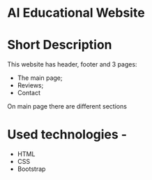 # AI Educational Website

# Short Description
 This website has header, footer and 3 pages:
 * The main page;
 * Reviews;
 * Contact

On main page there are different sections

# Used technologies -
* HTML
* CSS
* Bootstrap 
